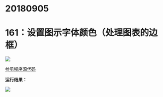 # 20180905

# 161：设置图示字体颜色（处理图表的边框）

<img src="http://image.renkaigis.com/keepcoding/2018090501.png">

<a href="https://github.com/renkaigis/KeepCoding/tree/master/2018/09/05" target="_blank">参见程序源代码</a>

**运行结果：**

<img src="http://image.renkaigis.com/keepcoding/2018090502.png">